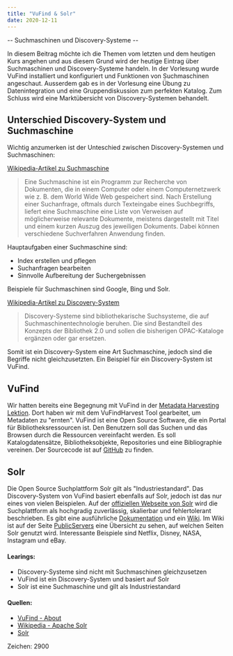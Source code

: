 ```yaml
---
title: "VuFind & Solr"
date: 2020-12-11
---
```




-- Suchmaschinen und Discovery-Systeme --

In diesem Beitrag möchte ich die Themen vom letzten und dem heutigen Kurs angehen und aus diesem Grund wird der heutige Eintrag über Suchmaschinen und Discovery-Systeme handeln. In der Vorlesung wurde VuFind installiert und konfiguriert und Funktionen von Suchmaschinen angeschaut. Ausserdem gab es in der Vorlesung eine Übung zu Datenintegration und eine Gruppendiskussion zum perfekten Katalog. Zum Schluss wird eine Marktübersicht von Discovery-Systemen behandelt.

## Unterschied Discovery-System und Suchmaschine
Wichtig anzumerken ist der Unteschied zwischen Discovery-Systemen und Suchmaschinen:

[Wikipedia-Artikel zu Suchmaschine](https://de.wikipedia.org/wiki/Suchmaschine)
>Eine Suchmaschine ist ein Programm zur Recherche von Dokumenten, die in einem Computer oder einem Computernetzwerk wie z. B. dem World Wide Web gespeichert sind. Nach Erstellung einer Suchanfrage, oftmals durch Texteingabe eines Suchbegriffs, liefert eine Suchmaschine eine Liste von Verweisen auf möglicherweise relevante Dokumente, meistens dargestellt mit Titel und einem kurzen Auszug des jeweiligen Dokuments. Dabei können verschiedene Suchverfahren Anwendung finden.

Hauptaufgaben einer Suchmaschine sind:
- Index erstellen und pflegen
- Suchanfragen bearbeiten
- Sinnvolle Aufbereitung der Suchergebnissen

Beispiele für Suchmaschinen sind Google, Bing und Solr.

[Wikipedia-Artikel zu Discovery-System](https://de.wikipedia.org/wiki/Suchmaschine)
>Discovery-Systeme sind bibliothekarische Suchsysteme, die auf Suchmaschinentechnologie beruhen. Die sind Bestandteil des Konzepts der Bibliothek 2.0 und sollen die bisherigen OPAC-Kataloge ergänzen oder gar ersetzen.

Somit ist ein Discovery-System eine Art Suchmaschine, jedoch sind die Begriffe nicht gleichzusetzten. Ein Beispiel für ein Discovery-System ist VuFind.

## VuFind
Wir hatten bereits eine Begegnung mit VuFind in der [Metadata Harvesting Lektion](https://tinablabla.github.io/bainotes/2020/10/30/Metadata-Harvesting.html). Dort haben wir mit dem VuFindHarvest Tool gearbeitet, um Metadaten zu "ernten". VuFind ist eine Open Source Software, die ein Portal für Bibliotheksressourcen ist. Den Benutzern soll das Suchen und das Browsen durch die Ressourcen vereinfacht werden. Es soll Katalogdatensätze, Bibliotheksobjekte, Repositories und eine Bibliographie vereinen. Der Sourcecode ist auf [GitHub](https://github.com/vufind-org/vufind) zu finden.


## Solr
Die Open Source Suchplattform Solr gilt als "Industriestandard". Das Discovery-System von VuFind basiert ebenfalls auf Solr, jedoch ist das nur eines von vielen Beispielen. Auf der [offiziellen Webseite von Solr](https://lucene.apache.org/solr/) wird die Suchplattform als hochgradig zuverlässig, skalierbar und fehlertolerant beschrieben.
Es gibt eine ausführliche [Dokumentation](https://lucene.apache.org/solr/guide/8_8/) und ein [Wiki](https://cwiki.apache.org/confluence/display/solr). Im Wiki ist auf der Seite [PublicServers](https://cwiki.apache.org/confluence/display/solr/PublicServers) eine Übersicht zu sehen, auf welchen Seiten Solr genutzt wird. Interessante Beispiele sind Netflix, Disney, NASA, Instagram und eBay.

#### Learings:
- Discovery-Systeme sind nicht mit Suchmaschinen gleichzusetzen
- VuFind ist ein Discovery-System und basiert auf Solr
- Solr ist eine Suchmaschine und gilt als Industriestandard

#### Quellen:
- [VuFind - About](https://vufind.org/vufind/about.html)
- [Wikipedia - Apache Solr](https://en.wikipedia.org/wiki/Apache_Solr)
- [Solr](https://lucene.apache.org/solr/)

Zeichen: 2900
